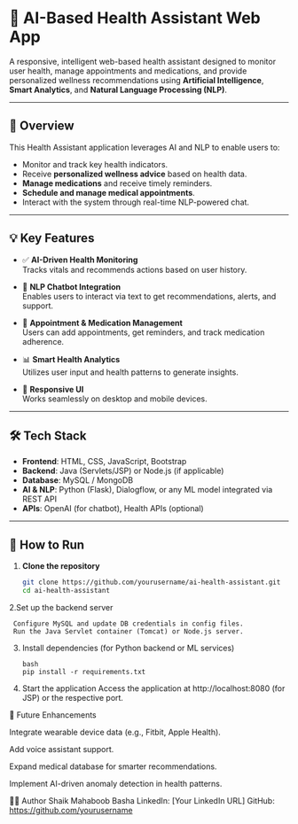 # 🤖 AI-Based Health Assistant Web App

A responsive, intelligent web-based health assistant designed to monitor user health, manage appointments and medications, and provide personalized wellness recommendations using **Artificial Intelligence**, **Smart Analytics**, and **Natural Language Processing (NLP)**.

---

## 🧠 Overview

This Health Assistant application leverages AI and NLP to enable users to:

- Monitor and track key health indicators.
- Receive **personalized wellness advice** based on health data.
- **Manage medications** and receive timely reminders.
- **Schedule and manage medical appointments**.
- Interact with the system through real-time NLP-powered chat.

---

## 💡 Key Features

- ✅ **AI-Driven Health Monitoring**  
  Tracks vitals and recommends actions based on user history.

- 💬 **NLP Chatbot Integration**  
  Enables users to interact via text to get recommendations, alerts, and support.

- 📅 **Appointment & Medication Management**  
  Users can add appointments, get reminders, and track medication adherence.

- 📊 **Smart Health Analytics**  
  Utilizes user input and health patterns to generate insights.

- 📱 **Responsive UI**  
  Works seamlessly on desktop and mobile devices.

---

## 🛠️ Tech Stack

- **Frontend**: HTML, CSS, JavaScript, Bootstrap  
- **Backend**: Java (Servlets/JSP) or Node.js (if applicable)  
- **Database**: MySQL / MongoDB  
- **AI & NLP**: Python (Flask), Dialogflow, or any ML model integrated via REST API  
- **APIs**: OpenAI (for chatbot), Health APIs (optional)

---

## 🚀 How to Run

1. **Clone the repository**  
   ```bash
   git clone https://github.com/yourusername/ai-health-assistant.git
   cd ai-health-assistant
2.Set up the backend server

     Configure MySQL and update DB credentials in config files.
     Run the Java Servlet container (Tomcat) or Node.js server.

3. Install dependencies (for Python backend or ML services)

       bash
       pip install -r requirements.txt
   
5. Start the application
   Access the application at http://localhost:8080 (for JSP) or the respective port.


📌 Future Enhancements

Integrate wearable device data (e.g., Fitbit, Apple Health).

Add voice assistant support.

Expand medical database for smarter recommendations.

Implement AI-driven anomaly detection in health patterns.

🙋‍♂️ Author
Shaik Mahaboob Basha
LinkedIn: [Your LinkedIn URL]
GitHub: https://github.com/yourusername
